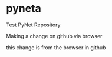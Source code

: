 # pyneta
Test PyNet Repository

Making a change on github via browser

this change is from the browser in github

